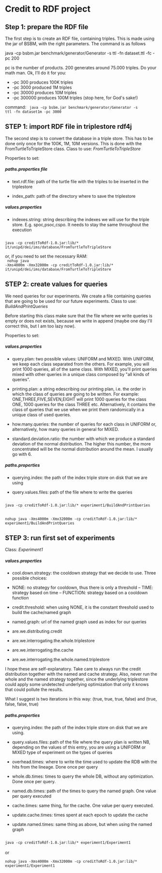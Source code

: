 # Credit to RDF project

## Step 1: prepare the RDF file

The first step is to create an RDF file, containing triples. This is made using the jar
of BSBM, with the right parameters. The command is as follows

java -cp bsbm.jar benchmark/generator/Generator -s ttl -fn dataset.ttl -fc -pc 200

pc is the number of products. 200 generates around 75.000 triples. Do your math man.
Ok, I'll do it for you: 
* -pc 300 produces 100K triples
* -pc 3000 produced 1M triples
* -pc 30000 produces 10M triples
* -pc 300000 produces 100M triples (stop here, for God's sake!)

command:
<code>
java -cp bsbm.jar benchmark/generator/Generator -s ttl -fn dataset1m -pc 3000
</code>

## STEP 1: import RDF file in triplestore rdf4j
The second step is to convert the database in a triple store. This has to be done only once for the 100K, 1M, 10M versions. This is done with the FromTurtleToTripleStore class.
Class to use: *FromTurtleToTripleStore*

Properties to set:

##### paths.properties file
* text.rdf.file: path of the turtle file with the triples to be inserted in the triplestore

* index_path: path of the directory where to save the triplestore


##### values.properties
* indexes.string: string describing the indexes we will use for the triple store. E.g. spoc,psoc,cspo. It needs to stay the same throughout the execution

<code>
java -cp creditToRdf-1.0.jar:lib/* it/unipd/dei/ims/database/FromTurtleToTripleStore
</code> 

or, if you need to set the necessary RAM:
<br/>
<code>
nohup java -Xms4000m -Xmx32000m -cp creditToRdf-1.0.jar:lib/* it/unipd/dei/ims/database/FromTurtleToTripleStore
</code>

## STEP 2: create values for queries 

We need queries for our experiments. We create a file containing queries that are going to be used for our future experiments. 
Class to use: *BuildAndPrintQueries*

Before starting this class make sure that the file where we write queries is empty or does not exists, because we write in append (maybe one day I'll correct this, but I am too lazy now).

Properties to set:

##### values.properties

* query.plan: two possible values: UNIFORM and MIXED. With UNIFORM, we keep each class separated from the others. For example, you will print 1000 queries, all of the same class. 
With MIXED, you'll print queries mixed with other queries in a unique class composed by "all kinds of queries".


* printing.plan: a string edescribing our printing plan, i.e. the order in which the class of queries are going to be written. For example: ONE,THREE,FIVE,SEVEN,EIGHT will print 1000 queries for the class ONE, 1000 queries for the class THREE etc. 
Alternatively, it contains the class of queries that we use when we print them randomically in a unique class of used queries.


* how.many.queries: the number of queries for each class in UNIFORM or, alternatively, how many queries in general for MIXED.


* standard.deviation.ratio: the number with which we produce a standard deviation of the normal distribution. The higher this number, the more concentrated will be the normal distribution around the mean.
I usually go with 6.


##### paths.properties
* querying.index: the path of the index triple store on disk that we are using


* query.values.files: path of the file where to write the queries

<code>
java -cp creditToRdf-1.0.jar:lib/* experiment1/BuildAndPrintQueries
</code> 

<br>

<code>
nohup java -Xms4000m -Xmx32000m -cp creditToRdf-1.0.jar:lib/* experiment1/BuildAndPrintQueries
</code>


## STEP 3: run first set of experiments

Class: *Experiment1*


##### values.properties

* cool.down.strategy: the cooldown strategy that we decide to use. Three possible choices:<br> 
- NONE: no strategy for cooldown, thus there is only a threshold
– TIME: strategy based on time
– FUNCTION: strategy based on a cooldown function

* credit.threshold: when using NONE, it is the constant threshold used to build the cache/named graph

* named.graph: url of the named graph used as index for our queries


* are.we.distributing.credit

* are.we.interrogating.the.whole.triplestore

* are.we.interrogating.the.cache

* are.we.interrogating.the.whole.named.triplestore

I hope these are self-explanatory. Take care to always run the credit distribution together with the named and cache strategy. Also, never run the whole and the named strategy together, since the underlying triplestore could apply some undetected underlying optimization that only it knows that could pollute the results. 

What I suggest is two iterations in this way: (true, true, true, false) and (true, false, false, true)

##### paths.properties
* querying.index: the path of the index triple store on disk that we are using. 


* query.values.files: path of the file where the query plan is written
NB, depending on the values of this entry, you are using a UNIFORM or MIXED type of experiment on the types of queries

* overhead.times: where to write the time used to update the RDB with the hits from the lineage. Done once per query

* whole.db.times: times to query the whole DB, without any optimization. Done once per query.

* named.db.times: path of the times to query the named graph. One value per query executed

* cache.times: same thing, for the cache. One value per query executed. 

* update.cache.times: times spent at each epoch to update the cache

* update.named.times: same thing as above, but when using the named graph

<code>
java -cp creditToRdf-1.0.jar:lib/* experiment1/Experiment1
</code> 
<br>
or 
<br>
<code>
nohup java -Xms4000m -Xmx32000m -cp creditToRdf-1.0.jar:lib/* experiment1/Experiment1
</code>


